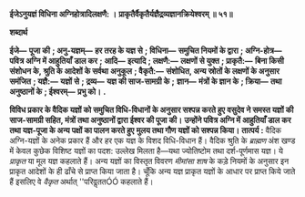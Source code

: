 **ईजेऽनुयज्ञं विधिना अग्निहोत्रादिलक्षणै: ।** **प्राकृतैर्वैकृतैर्यज्ञैद्र्रव्यज्ञानक्रियेश्वरम् ॥ ५१॥** 

**शब्दार्थ** 

**ईजे—** **पूजा की** **; अनु-यज्ञम्—** **हर तरह के यज्ञ से** **; विधिना—** **समुचित नियमों के द्वारा** **; अग्नि-होत्र—** **पवित्र अग्नि में आहुतियाँ** **डाल कर** **; आदि—** **इत्यादि** **; लक्षणै:—** **लक्षणों से युक्त** **; प्राकृतै:—** **बिना किसी संशोधन के, श्रुति के आदेशों के सर्वथा** **अनुकूल** **; वैकृतै:—** **संशोधित, अन्य स्रोतों के लक्षणों के अनुसार समंजित** **; यज्ञै:—** **यज्ञों से** **; द्रव्य—** **यज्ञ की साज-सामग्री के** **;** **ज्ञान—** **मंत्रों के ज्ञान के** **; क्रिया—** **तथा अनुष्ठानों के** **; ईश्वरम्—** **प्रभु को।** **.** 

**विविध प्रकार के वैदिक यज्ञों को समुचित विधि-विधानों के अनुसार सश्पन्न करते हुए** **वसुदेव ने समस्त यज्ञों की साज-सामग्री सहित, मंत्रों तथा अनुष्ठानों द्वारा ईश्वर की पूजा की।** **उन्होंने पवित्र अग्नि में आहुतियाँ डाल कर तथा यज्ञ-पूजा के अन्य पक्षों का पालन करते हुए** **मुलय तथा गौण यज्ञों को सश्पन्न किया।** **तात्पर्य :** वैदिक अग्नि-यज्ञों के अनेक प्रकार हैं और हर एक यज्ञ के विशद विधि-विधान हैं। वैदिक श्रुति के *ब्राह्मण* अंश खण्ड में केवल कुछेक विशिष्ट यज्ञों का पदश: उल्लेख मिलता है—यथा ज्योतिष्टोम तथा दर्श-पूर्णमास यज्ञ। ये *प्राकृत* या मूल यज्ञ कहलाते हैं। अन्य यज्ञों का विस्तृत विवरण *मीमांसा शाष* के कड़े नियमों के अनुसार इन प्राकृत आदेशों के ही ढाँचे से प्राप्त किया जाता है। चूँकि अन्य यज्ञ प्राकृत यज्ञों के आधार पर प्राप्त किये जाते हैं इसलिए वे *वैकृत* अर्थात् ''परिवॢततÓÓ कहलाते हैं।  